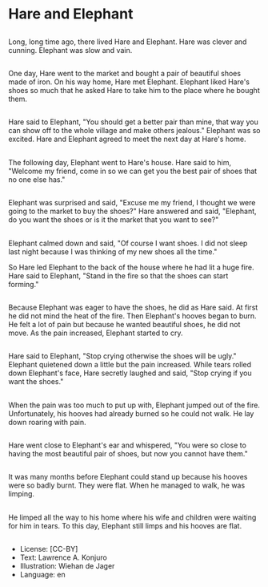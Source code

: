# Hare and Elephant

##
Long, long time ago, there lived
Hare and Elephant.
Hare was clever and cunning.
Elephant was slow and vain.

##
One day, Hare went to the
market and bought a pair of
beautiful shoes made of iron.
On his way home, Hare met
Elephant.
Elephant liked Hare's shoes so
much that he asked Hare to
take him to the place where he
bought them.

##
Hare said to Elephant, "You
should get a better pair than
mine, that way you can show
off to the whole village and
make others jealous."
Elephant was so excited.
Hare and Elephant agreed to
meet the next day at Hare's
home.

##
The following day, Elephant
went to Hare's house.
Hare said to him, "Welcome my
friend, come in so we can get
you the best pair of shoes that
no one else has."

##
Elephant was surprised and
said, "Excuse me my friend, I
thought we were going to the
market to buy the shoes?"
Hare answered and said,
"Elephant, do you want the
shoes or is it the market that
you want to see?"

##
Elephant calmed down and
said, "Of course I want shoes.
I did not sleep last night
because I was thinking of my
new shoes all the time."

So Hare led Elephant to the
back of the house where he had
lit a huge fire.
Hare said to Elephant, "Stand in
the fire so that the shoes can
start forming."

##
Because Elephant was eager to
have the shoes, he did as Hare
said.
At first he did not mind the heat
of the fire.
Then Elephant's hooves began
to burn. He felt a lot of pain but
because he wanted beautiful
shoes, he did not move.
As the pain increased, Elephant
started to cry.

##
Hare said to Elephant, "Stop
crying otherwise the shoes will
be ugly."
Elephant quietened down a
little but the pain increased.
While tears rolled down
Elephant's face, Hare secretly
laughed and said, "Stop crying
if you want the shoes."

##
When the pain was too much to
put up with, Elephant jumped
out of the fire.
Unfortunately, his hooves had
already burned so he could not
walk.
He lay down roaring with pain.

##
Hare went close to Elephant's
ear and whispered,
"You were so close to having
the most beautiful pair of
shoes, but now you cannot have
them."

##
It was many months before
Elephant could stand up
because his hooves were so
badly burnt.
They were flat.
When he managed to walk, he
was limping.

##
He limped all the way to his
home where his wife and
children were waiting for him in
tears.
To this day, Elephant still limps
and his hooves are flat.

##
* License: [CC-BY]
* Text: Lawrence A. Konjuro
* Illustration: Wiehan de Jager
* Language: en

